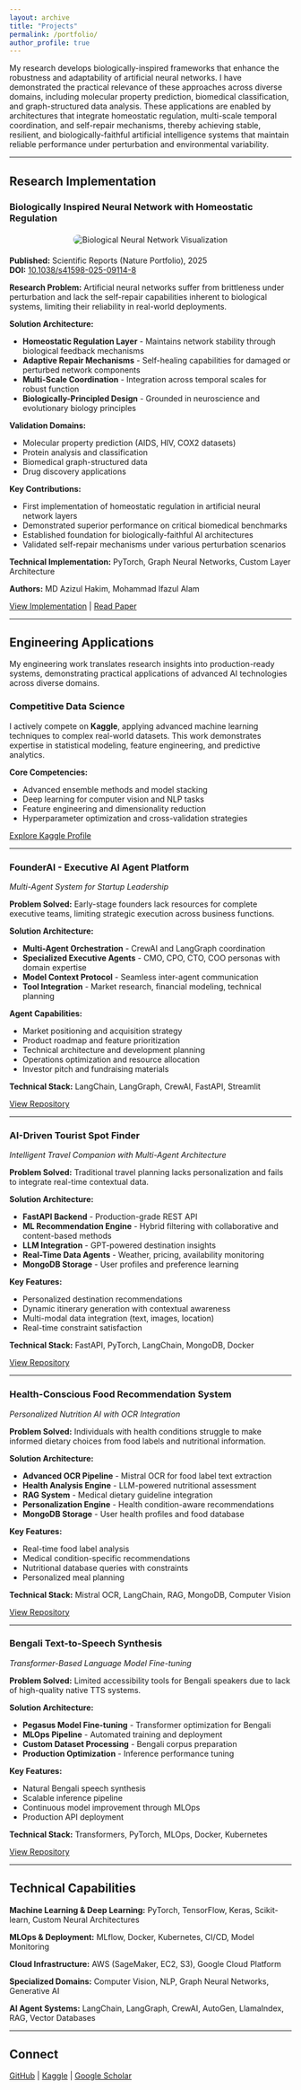 ```yaml
---
layout: archive
title: "Projects"
permalink: /portfolio/
author_profile: true
---
```


My research develops biologically-inspired frameworks that enhance the robustness and adaptability of artificial neural networks. I have demonstrated the practical relevance of these approaches across diverse domains, including molecular property prediction, biomedical classification, and graph-structured data analysis. These applications are enabled by architectures that integrate homeostatic regulation, multi-scale temporal coordination, and self-repair mechanisms, thereby achieving stable, resilient, and biologically-faithful artificial intelligence systems that maintain reliable performance under perturbation and environmental variability.

---

## Research Implementation

### Biologically Inspired Neural Network with Homeostatic Regulation

<div style="text-align: center; margin: 20px 0;">
  <img src="images/biological_neuron.gif" alt="Biological Neural Network Visualization" style="max-width: 100%; height: auto; border-radius: 8px;">
</div>

**Published:** Scientific Reports (Nature Portfolio), 2025  
**DOI:** [10.1038/s41598-025-09114-8](https://doi.org/10.1038/s41598-025-09114-8)

**Research Problem:** Artificial neural networks suffer from brittleness under perturbation and lack the self-repair capabilities inherent to biological systems, limiting their reliability in real-world deployments.

**Solution Architecture:**
- **Homeostatic Regulation Layer** - Maintains network stability through biological feedback mechanisms
- **Adaptive Repair Mechanisms** - Self-healing capabilities for damaged or perturbed network components
- **Multi-Scale Coordination** - Integration across temporal scales for robust function
- **Biologically-Principled Design** - Grounded in neuroscience and evolutionary biology principles

**Validation Domains:**
- Molecular property prediction (AIDS, HIV, COX2 datasets)
- Protein analysis and classification
- Biomedical graph-structured data
- Drug discovery applications

**Key Contributions:**
- First implementation of homeostatic regulation in artificial neural network layers
- Demonstrated superior performance on critical biomedical benchmarks
- Established foundation for biologically-faithful AI architectures
- Validated self-repair mechanisms under various perturbation scenarios

**Technical Implementation:** PyTorch, Graph Neural Networks, Custom Layer Architecture

**Authors:** MD Azizul Hakim, Mohammad Ifazul Alam

[View Implementation](https://github.com/logicsame/bio-logical-self-healing-neural-system) | [Read Paper](https://doi.org/10.1038/s41598-025-09114-8)

---

## Engineering Applications

My engineering work translates research insights into production-ready systems, demonstrating practical applications of advanced AI technologies across diverse domains.

### Competitive Data Science

I actively compete on **Kaggle**, applying advanced machine learning techniques to complex real-world datasets. This work demonstrates expertise in statistical modeling, feature engineering, and predictive analytics.

**Core Competencies:**
- Advanced ensemble methods and model stacking
- Deep learning for computer vision and NLP tasks
- Feature engineering and dimensionality reduction
- Hyperparameter optimization and cross-validation strategies

[Explore Kaggle Profile](https://www.kaggle.com/hakim11)

---

### FounderAI - Executive AI Agent Platform
*Multi-Agent System for Startup Leadership*

**Problem Solved:** Early-stage founders lack resources for complete executive teams, limiting strategic execution across business functions.

**Solution Architecture:**
- **Multi-Agent Orchestration** - CrewAI and LangGraph coordination
- **Specialized Executive Agents** - CMO, CPO, CTO, COO personas with domain expertise
- **Model Context Protocol** - Seamless inter-agent communication
- **Tool Integration** - Market research, financial modeling, technical planning

**Agent Capabilities:**
- Market positioning and acquisition strategy
- Product roadmap and feature prioritization  
- Technical architecture and development planning
- Operations optimization and resource allocation
- Investor pitch and fundraising materials

**Technical Stack:** LangChain, LangGraph, CrewAI, FastAPI, Streamlit

[View Repository](https://github.com/logicsame/IIUC-Competition)

---

### AI-Driven Tourist Spot Finder
*Intelligent Travel Companion with Multi-Agent Architecture*

**Problem Solved:** Traditional travel planning lacks personalization and fails to integrate real-time contextual data.

**Solution Architecture:**
- **FastAPI Backend** - Production-grade REST API
- **ML Recommendation Engine** - Hybrid filtering with collaborative and content-based methods
- **LLM Integration** - GPT-powered destination insights
- **Real-Time Data Agents** - Weather, pricing, availability monitoring
- **MongoDB Storage** - User profiles and preference learning

**Key Features:**
- Personalized destination recommendations
- Dynamic itinerary generation with contextual awareness
- Multi-modal data integration (text, images, location)
- Real-time constraint satisfaction

**Technical Stack:** FastAPI, PyTorch, LangChain, MongoDB, Docker

[View Repository](https://github.com/logicsame/ai-agent-based-trip-guider-main-file)

---

### Health-Conscious Food Recommendation System
*Personalized Nutrition AI with OCR Integration*

**Problem Solved:** Individuals with health conditions struggle to make informed dietary choices from food labels and nutritional information.

**Solution Architecture:**
- **Advanced OCR Pipeline** - Mistral OCR for food label text extraction
- **Health Analysis Engine** - LLM-powered nutritional assessment
- **RAG System** - Medical dietary guideline integration
- **Personalization Engine** - Health condition-aware recommendations
- **MongoDB Storage** - User health profiles and food database

**Key Features:**
- Real-time food label analysis
- Medical condition-specific recommendations
- Nutritional database queries with constraints
- Personalized meal planning

**Technical Stack:** Mistral OCR, LangChain, RAG, MongoDB, Computer Vision

[View Repository](https://github.com/logicsame/health-recommendation-system)

---

### Bengali Text-to-Speech Synthesis
*Transformer-Based Language Model Fine-tuning*

**Problem Solved:** Limited accessibility tools for Bengali speakers due to lack of high-quality native TTS systems.

**Solution Architecture:**
- **Pegasus Model Fine-tuning** - Transformer optimization for Bengali
- **MLOps Pipeline** - Automated training and deployment
- **Custom Dataset Processing** - Bengali corpus preparation
- **Production Optimization** - Inference performance tuning

**Key Features:**
- Natural Bengali speech synthesis
- Scalable inference pipeline
- Continuous model improvement through MLOps
- Production API deployment

**Technical Stack:** Transformers, PyTorch, MLOps, Docker, Kubernetes

[View Repository](https://github.com/logicsame/train-pegasus-model-on-bengali-text-summarization-using-mlops)

---

## Technical Capabilities

**Machine Learning & Deep Learning:** PyTorch, TensorFlow, Keras, Scikit-learn, Custom Neural Architectures

**MLOps & Deployment:** MLflow, Docker, Kubernetes, CI/CD, Model Monitoring

**Cloud Infrastructure:** AWS (SageMaker, EC2, S3), Google Cloud Platform

**Specialized Domains:** Computer Vision, NLP, Graph Neural Networks, Generative AI

**AI Agent Systems:** LangChain, LangGraph, CrewAI, AutoGen, LlamaIndex, RAG, Vector Databases

---

## Connect

[GitHub](https://github.com/logicsame) | [Kaggle](https://www.kaggle.com/hakim11) | [Google Scholar](https://scholar.google.com/citations?user=jVyIovcAAAAJ&hl=en)